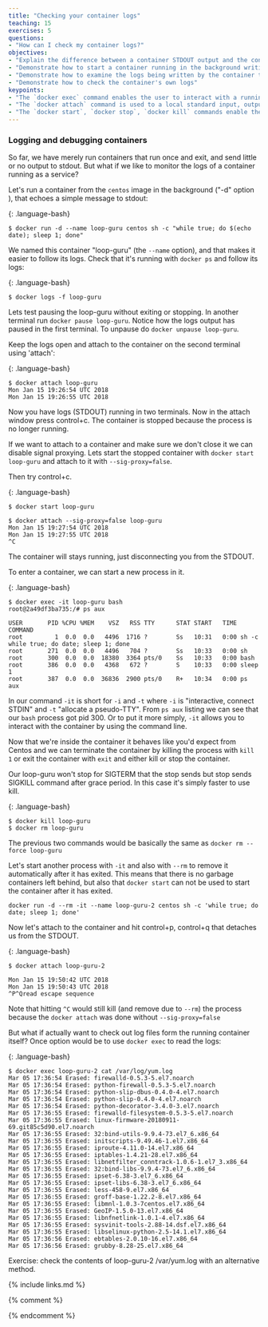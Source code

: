 ```yaml
---
title: "Checking your container logs"
teaching: 15
exercises: 5
questions:
- "How can I check my container logs?"
objectives:
- "Explain the difference between a container STDOUT output and the container's own logs."
- "Demonstrate how to start a container running in the background writing simple output to STDOUT."
- "Demonstrate how to examine the logs being written by the container to STDOUT."
- "Demonstrate how to check the container's own logs"
keypoints:
- "The `docker exec` command enables the user to interact with a running container."
- "The `docker attach` command is used to a local standard input, output, and error streams to a running container"
- "The `docker start`, `docker stop`, `docker kill` commands enable the user to perfom basic container management."
---
```


### Logging and debugging containers

So far, we have merely run containers that run once and exit, and send little or no output to stdout. But what if we like to monitor the logs of a container running as a service?

Let's run a container from the `centos` image in the background ("-d" option ), that echoes a simple message to stdout:  

{: .language-bash}
~~~
$ docker run -d --name loop-guru centos sh -c "while true; do $(echo date); sleep 1; done"
~~~

We named this container "loop-guru" (the `--name` option), and that makes it easier to follow its logs. Check that it's running with `docker ps` and follow its logs:


{: .language-bash}
~~~
$ docker logs -f loop-guru
~~~

Lets test pausing the loop-guru without exiting or stopping. In another terminal run `docker pause loop-guru`. Notice how the logs output has paused in the first terminal. To unpause do `docker unpause loop-guru`.

Keep the logs open and attach to the container on the second terminal using 'attach':

{: .language-bash}
~~~
$ docker attach loop-guru
Mon Jan 15 19:26:54 UTC 2018
Mon Jan 15 19:26:55 UTC 2018
~~~

Now you have logs (STDOUT) running in two terminals. Now in the attach window press control+c. The container is stopped because the process is no longer running.

If we want to attach to a container and make sure we don't close it we can disable signal proxying. Lets start the stopped container with `docker start loop-guru` and attach to it with `--sig-proxy=false`.

Then try control+c.  

{: .language-bash}
~~~
$ docker start loop-guru

$ docker attach --sig-proxy=false loop-guru
Mon Jan 15 19:27:54 UTC 2018
Mon Jan 15 19:27:55 UTC 2018
^C
~~~

The container will stays running, just disconnecting you from the STDOUT.

To enter a container, we can start a new process in it.

{: .language-bash}
~~~
$ docker exec -it loop-guru bash
root@2a49df3ba735:/# ps aux

USER       PID %CPU %MEM    VSZ   RSS TTY      STAT START   TIME COMMAND
root         1  0.0  0.0   4496  1716 ?        Ss   10:31   0:00 sh -c while true; do date; sleep 1; done
root       271  0.0  0.0   4496   704 ?        Ss   10:33   0:00 sh
root       300  0.0  0.0  18380  3364 pts/0    Ss   10:33   0:00 bash
root       386  0.0  0.0   4368   672 ?        S    10:33   0:00 sleep 1
root       387  0.0  0.0  36836  2900 pts/0    R+   10:34   0:00 ps aux
~~~

In our command `-it` is short for `-i`  and `-t` where `-i` is "interactive, connect STDIN" and `-t` "allocate a pseudo-TTY". From `ps aux` listing we can see that our `bash` process got pid 300. Or to put it more simply, `-it` allows you to interact with the container by using the command line.

Now that we're inside the container it behaves like you'd expect from Centos and we can terminate the container by killing the process with `kill 1` or exit the container with `exit` and either kill or stop the container.

Our loop-guru won't stop for SIGTERM that the stop sends but stop sends SIGKILL command after grace period. In this case it's simply faster to use kill.

{: .language-bash}
~~~
$ docker kill loop-guru
$ docker rm loop-guru
~~~

The previous two commands would be basically the same as `docker rm --force loop-guru`

Let's start another process with `-it` and also with `--rm` to remove it automatically after it has exited. This means that there is no garbage containers left behind, but also that `docker start` can not be used to start the container after it has exited.

`docker run -d --rm -it --name loop-guru-2 centos sh -c 'while true; do date; sleep 1; done'`

Now let's attach to the container and hit control+p, control+q that detaches us from the STDOUT.

{: .language-bash}
~~~
$ docker attach loop-guru-2

Mon Jan 15 19:50:42 UTC 2018
Mon Jan 15 19:50:43 UTC 2018
^P^Qread escape sequence
~~~

Note that hitting `^C` would still kill (and remove due to `--rm`) the process because the `docker attach` was done without `--sig-proxy=false`

But what if actually want to check out log files form the running container itself? Once option would be to use `docker exec` to read the logs:

{: .language-bash}
~~~
$ docker exec loop-guru-2 cat /var/log/yum.log
Mar 05 17:36:54 Erased: firewalld-0.5.3-5.el7.noarch
Mar 05 17:36:54 Erased: python-firewall-0.5.3-5.el7.noarch
Mar 05 17:36:54 Erased: python-slip-dbus-0.4.0-4.el7.noarch
Mar 05 17:36:54 Erased: python-slip-0.4.0-4.el7.noarch
Mar 05 17:36:54 Erased: python-decorator-3.4.0-3.el7.noarch
Mar 05 17:36:55 Erased: firewalld-filesystem-0.5.3-5.el7.noarch
Mar 05 17:36:55 Erased: linux-firmware-20180911-69.git85c5d90.el7.noarch
Mar 05 17:36:55 Erased: 32:bind-utils-9.9.4-73.el7_6.x86_64
Mar 05 17:36:55 Erased: initscripts-9.49.46-1.el7.x86_64
Mar 05 17:36:55 Erased: iproute-4.11.0-14.el7.x86_64
Mar 05 17:36:55 Erased: iptables-1.4.21-28.el7.x86_64
Mar 05 17:36:55 Erased: libnetfilter_conntrack-1.0.6-1.el7_3.x86_64
Mar 05 17:36:55 Erased: 32:bind-libs-9.9.4-73.el7_6.x86_64
Mar 05 17:36:55 Erased: ipset-6.38-3.el7_6.x86_64
Mar 05 17:36:55 Erased: ipset-libs-6.38-3.el7_6.x86_64
Mar 05 17:36:55 Erased: less-458-9.el7.x86_64
Mar 05 17:36:55 Erased: groff-base-1.22.2-8.el7.x86_64
Mar 05 17:36:55 Erased: libmnl-1.0.3-7centos.el7.x86_64
Mar 05 17:36:55 Erased: GeoIP-1.5.0-13.el7.x86_64
Mar 05 17:36:55 Erased: libnfnetlink-1.0.1-4.el7.x86_64
Mar 05 17:36:55 Erased: sysvinit-tools-2.88-14.dsf.el7.x86_64
Mar 05 17:36:55 Erased: libselinux-python-2.5-14.1.el7.x86_64
Mar 05 17:36:56 Erased: ebtables-2.0.10-16.el7.x86_64
Mar 05 17:36:56 Erased: grubby-8.28-25.el7.x86_64
~~~

Exercise: check the contents of loop-guru-2 /var/yum.log with an alternative method.


{% include links.md %}

{% comment %}
<!--  LocalWords:  keypoints Dockerfiles Dockerfile docker.io WORKDIR
 -->
<!--  LocalWords:  test.py 43288b101abf fc145d33ea49 csv numpy cmap
 -->
<!--  LocalWords:  csv-to-scatter-plot.py matplotlib.pyplot viridis
 -->
<!--  LocalWords:  np.genfromtxt seaborn-whitegrid the_plot.colorbar
 -->
<!--  LocalWords:  f.savefig matplotlib links.md endcomment
 -->
<!--  LocalWords:  5377596cb1c035c102396f5934237a046f80da69974026f90bee5db8b7ba
 -->
{% endcomment %}
<!--  LocalWords:  PowerShell
 -->

